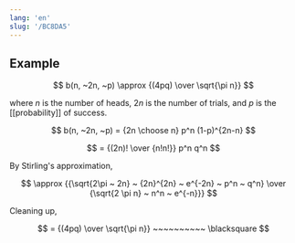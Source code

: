 ```yaml
---
lang: 'en'
slug: '/BC8DA5'
---
```


## Example

$$
b(n, ~2n, ~p) \approx {(4pq) \over \sqrt{\pi n}}
$$

where $n$ is the number of heads, $2n$ is the number of trials, and $p$ is the [[probability]] of success.

$$
b(n, ~2n, ~p) = {2n \choose n} p^n (1-p)^{2n-n}
$$

$$
= {(2n)! \over {n!n!}} p^n q^n
$$

By Stirling's approximation,

$$
\approx {{\sqrt{2\pi ~ 2n} ~ {2n}^{2n} ~ e^{-2n} ~ p^n ~ q^n} \over {\sqrt{2 \pi n} ~ n^n ~ e^{-n}}}
$$

Cleaning up,

$$
= {(4pq) \over \sqrt{\pi n}} ~~~~~~~~~~ \blacksquare
$$
